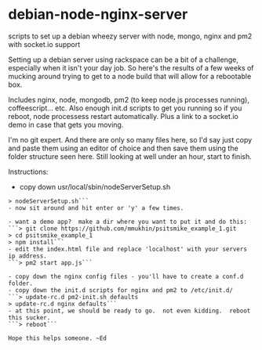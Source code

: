 debian-node-nginx-server
=========================

scripts to set up a debian wheezy server with node, mongo, nginx and pm2 with socket.io support

Setting up a debian server using rackspace can be a bit of a challenge, especially when it isn't your day job. So here's the results of a few weeks of mucking around trying to get to a node build that will allow for a rebootable box.

Includes nginx, node, mongodb, pm2 (to keep node.js processes running), coffeescript... etc. Also enough init.d scripts to get you running so if you reboot, node processess restart automatically.  Plus a link to a socket.io demo in case that gets you moving.

I'm no git expert.  And there are only so many files here, so I'd say just copy and paste them using an editor of choice and then save them using the folder structure seen here.  Still looking at well under an hour, start to finish.

Instructions:
- copy down usr/local/sbin/nodeServerSetup.sh
```> chmod +x nodeServerSetup.sh
> nodeServerSetup.sh```
- now sit around and hit enter or 'y' a few times.

- want a demo app?  make a dir where you want to put it and do this:
```> git clone https://github.com/mmukhin/psitsmike_example_1.git
> cd psitsmike_example_1
> npm install```
- edit the index.html file and replace 'localhost' with your servers ip address.
```> pm2 start app.js```

- copy down the nginx config files - you'll have to create a conf.d folder.
- copy down the init.d scripts for nginx and pm2 to /etc/init.d/
```> update-rc.d pm2-init.sh defaults
> update-rc.d nginx defaults```
- at this point, we should be ready to go.  not even kidding.  reboot this sucker.
```> reboot```

Hope this helps someone. ~Ed

